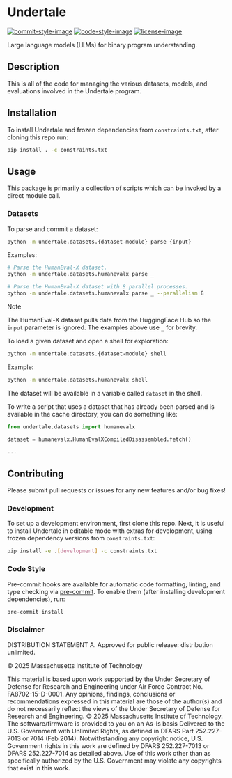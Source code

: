 # Undertale

[![commit-style-image]][conventional]
[![code-style-image]][black]
[![license-image]][mit]

Large language models (LLMs) for binary program understanding.

## Description

This is all of the code for managing the various datasets, models, and
evaluations involved in the Undertale program.

## Installation

To install Undertale and frozen dependencies from `constraints.txt`, after
cloning this repo run:

```bash
pip install . -c constraints.txt
```

## Usage

This package is primarily a collection of scripts which can be invoked by a
direct module call.

### Datasets

To parse and commit a dataset:

```bash
python -m undertale.datasets.{dataset-module} parse {input}
```

Examples:

```bash
# Parse the HumanEval-X dataset.
python -m undertale.datasets.humanevalx parse _

# Parse the HumanEval-X dataset with 8 parallel processes.
python -m undertale.datasets.humanevalx parse _ --parallelism 8
```

> [!NOTE]
> The HumanEval-X dataset pulls data from the HuggingFace Hub so the `input`
> parameter is ignored. The examples above use `_` for brevity.

To load a given dataset and open a shell for exploration:

```bash
python -m undertale.datasets.{dataset-module} shell
```

Example:

```bash
python -m undertale.datasets.humanevalx shell
```

The dataset will be available in a variable called `dataset` in the shell.

To write a script that uses a dataset that has already been parsed and is
available in the cache directory, you can do something like:

```python
from undertale.datasets import humanevalx

dataset = humanevalx.HumanEvalXCompiledDisassembled.fetch()

...
```

## Contributing

Please submit pull requests or issues for any new features and/or bug fixes!

### Development

To set up a development environment, first clone this repo. Next, it is useful
to install Undertale in editable mode with extras for development, using frozen
dependency versions from `constraints.txt`:

```bash
pip install -e .[development] -c constraints.txt
```

### Code Style

Pre-commit hooks are available for automatic code formatting, linting, and type
checking via [pre-commit](https://pre-commit.com/). To enable them (after
installing development dependencies), run:

```bash
pre-commit install
```


### Disclaimer

DISTRIBUTION STATEMENT A. Approved for public release: distribution unlimited.

© 2025 Massachusetts Institute of Technology

This material is based upon work supported by the Under Secretary of
Defense for Research and Engineering under Air Force Contract
No. FA8702-15-D-0001. Any opinions, findings, conclusions or
recommendations expressed in this material are those of the author(s)
and do not necessarily reflect the views of the Under Secretary of
Defense for Research and Engineering.  © 2025 Massachusetts Institute
of Technology.  The software/firmware is provided to you on an As-Is
basis Delivered to the U.S. Government with Unlimited Rights, as
defined in DFARS Part 252.227-7013 or 7014 (Feb 2014). Notwithstanding
any copyright notice, U.S. Government rights in this work are defined
by DFARS 252.227-7013 or DFARS 252.227-7014 as detailed above. Use of
this work other than as specifically authorized by the U.S. Government
may violate any copyrights that exist in this work.

[commit-style-image]: https://img.shields.io/badge/commits-conventional-fe5196.svg
[conventional]: https://www.conventionalcommits.org/en/v1.0.0/
[code-style-image]: https://img.shields.io/badge/code%20style-black-000000.svg
[black]: https://github.com/psf/black
[license-image]: https://img.shields.io/badge/license-MIT-green.svg
[mit]: ./LICENSE.txt
